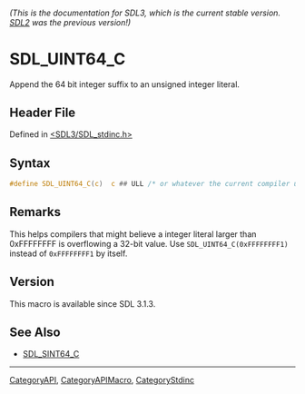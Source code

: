 ###### (This is the documentation for SDL3, which is the current stable version. [SDL2](https://wiki.libsdl.org/SDL2/) was the previous version!)
# SDL_UINT64_C

Append the 64 bit integer suffix to an unsigned integer literal.

## Header File

Defined in [<SDL3/SDL_stdinc.h>](https://github.com/libsdl-org/SDL/blob/main/include/SDL3/SDL_stdinc.h)

## Syntax

```c
#define SDL_UINT64_C(c)  c ## ULL /* or whatever the current compiler uses. */
```

## Remarks

This helps compilers that might believe a integer literal larger than
0xFFFFFFFF is overflowing a 32-bit value. Use `SDL_UINT64_C(0xFFFFFFFF1)`
instead of `0xFFFFFFFF1` by itself.

## Version

This macro is available since SDL 3.1.3.

## See Also

- [SDL_SINT64_C](SDL_SINT64_C)

----
[CategoryAPI](CategoryAPI), [CategoryAPIMacro](CategoryAPIMacro), [CategoryStdinc](CategoryStdinc)

